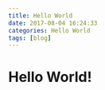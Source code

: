 ```yaml
---
title: Hello World
date: 2017-08-04 16:24:33
categories: Hello World
tags: [blog]
---
```



# Hello World!
